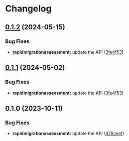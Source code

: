 # Changelog

## [0.1.2](https://github.com/a2425rdl/google-api-nodejs-client/compare/rapidmigrationassessment-v0.1.1...rapidmigrationassessment-v0.1.2) (2024-05-15)


### Bug Fixes

* **rapidmigrationassessment:** update the API ([3fe4f53](https://github.com/a2425rdl/google-api-nodejs-client/commit/3fe4f53ee08c594ac96fbe126918d555910d962a))

## [0.1.1](https://github.com/googleapis/google-api-nodejs-client/compare/rapidmigrationassessment-v0.1.0...rapidmigrationassessment-v0.1.1) (2024-05-02)


### Bug Fixes

* **rapidmigrationassessment:** update the API ([3fe4f53](https://github.com/googleapis/google-api-nodejs-client/commit/3fe4f53ee08c594ac96fbe126918d555910d962a))

## 0.1.0 (2023-10-11)


### Bug Fixes

* **rapidmigrationassessment:** update the API ([479ceef](https://github.com/googleapis/google-api-nodejs-client/commit/479ceefd1f0595441f411bc11a6d8de33ecb2ebc))
